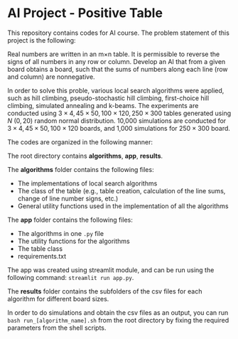 # AI Project - Positive Table
This repository contains codes for AI course. The problem statement of this project is the following:

Real numbers are written in an m×n table. It is permissible to reverse the signs of all numbers in any row or column.  Develop an AI that from a given    board obtains a board, such that the sums of numbers along each line (row and column) are nonnegative.

In order to solve this proble, various local search algorithms were applied, such as hill climbing, pseudo-stochastic hill climbing, first-choice hill climbing, simulated annealing and k-beams. The experiments are conducted using $3×4, 45×50, 100×120, 250×300$ tables generated using $N~(0,20)$ random normal distribution. 10,000 simulations are conducted for $3×4, 45×50, 100×120$ boards, and 1,000 simulations for $250×300$ board. 

The codes are organized in the following manner:

The root directory contains **algorithms**, **app**, **results**.

The **algorithms** folder contains the following files:
- The implementations of local search algorithms
- The class of the table (e.g., table creation, calculation of the line sums, change of line number signs, etc.)
- General utility functions used in the implementation of all the algorithms

The **app** folder contains the following files:
- The algorithms in one `.py` file
- The utility functions for the algorithms
- The table class
- requirements.txt

The app was created using streamlit module, and can be run using the following command:
```streamlit run app.py```.

The **results** folder contains the subfolders of the csv files for each algorithm for different board sizes.

In order to do simulations and obtain the csv files as an output, you can run ```bash run_[algorithm_name].sh``` from the root directory by fixing the required parameters from the shell scripts.
